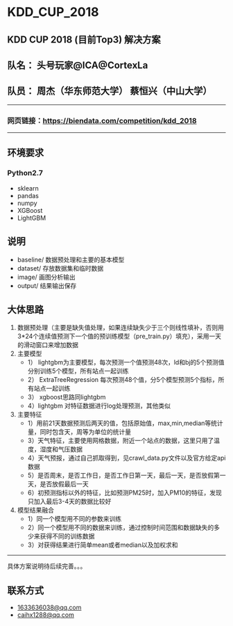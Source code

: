 # KDD_CUP_2018
KDD CUP 2018 (目前Top3) 解决方案
---
## 队名： 头号玩家@ICA@CortexLa
## 队员： 周杰（华东师范大学）  蔡恒兴（中山大学）

---
### 网页链接：https://biendata.com/competition/kdd_2018

----
## 环境要求
### Python2.7
- sklearn
- pandas
- numpy
- XGBoost
- LightGBM

## 说明
- baseline/  数据预处理和主要的基本模型
- dataset/  存放数据集和临时数据
- image/  画图分析输出
- output/ 结果输出保存

## 大体思路
1. 数据预处理（主要是缺失值处理，如果连续缺失少于三个则线性填补，否则用3*24个连续值预测下一个值的预训练模型（pre_train.py）填充），采用一天的滑动窗口来增加数据
2. 主要模型
   - 1） lightgbm为主要模型，每次预测一个值预测48次，ld和bj的5个预测值分别训练5个模型，所有站点一起训练
   - 2） ExtraTreeRegression 每次预测48个值，分5个模型预测5个指标，所有站点一起训练
   - 3） xgboost思路同lightgbm
   - 4）lightgbm 对特征数据进行log处理预测，其他类似
3. 主要特征
   - 1）用前21天数据预测后两天的值，包括原始值，max,min,median等统计量，同时包含天，周等为单位的统计量
   - 3）天气特征，主要使用网格数据，附近一个站点的数据，这里只用了温度，湿度和气压数据
   - 4）天气预报，通过自己抓取得到，见crawl_data.py文件以及官方给定api数据
   - 5）是否周末，是否工作日，是否工作日第一天，最后一天，是否放假第一天，是否放假最后一天
   - 6）初预测指标以外的特征，比如预测PM25时，加入PM10的特征，发现只加入最后3-4天的数据比较好
4. 模型结果融合
   - 1）同一个模型用不同的参数来训练
   - 2）同一个模型用不同的数据来训练，通过控制时间范围和数据缺失的多少来获得不同的训练数据
   - 3）对获得结果进行简单mean或者median以及加权求和
   

---
具体方案说明待后续完善。。。


## 联系方式
- 1633636038@qq.com
- caihx1288@qq.com
